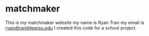 # matchmaker
This is my matchmaker website my name is Ryan Tran my email is ryandtran@lewisu.edu I created this code for a school project.
